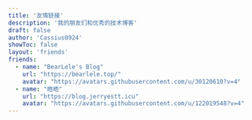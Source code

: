 ```yaml
---
title: '友情链接'
description: '我的朋友们和优秀的技术博客'
draft: false
author: 'Cassius0924'
showToc: false
layout: 'friends'
friends:
  - name: "BearLele's Blog"
    url: "https://bearlele.top/"
    avatar: "https://avatars.githubusercontent.com/u/30120610?v=4"
  - name: "皓皓"
    url: "https://blog.jerryestt.icu"
    avatar: "https://avatars.githubusercontent.com/u/122019548?v=4"
---
```

